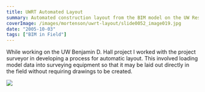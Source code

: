 ```yaml
---
title: UWRT Automated Layout
summary: Automated construction layout from the BIM model on the UW Research and Technology project
coverImage: /images/mortenson/uwrt-layout/slide0052_image019.jpg
date: "2005-10-03"
tags: ["BIM in Field"]
---
```


While working on the UW Benjamin D. Hall project I worked with the project surveyor in developing a process for automatic layout. This involved loading model data into surveying equipment so that it may be laid out directly in the field without requiring drawings to be created.

![](/images/mortenson/uwrt-layout/slide0052_image021.jpg)
